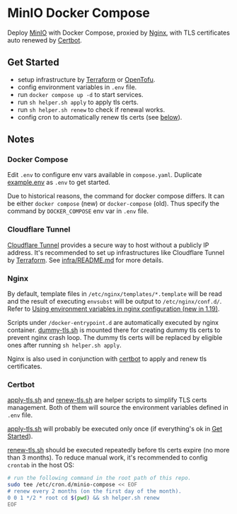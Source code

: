 # MinIO Docker Compose

Deploy [MinIO](https://min.io/) with Docker Compose,
proxied by [Nginx](https://github.com/nginx/nginx),
with TLS certificates auto renewed by [Certbot](https://github.com/certbot/certbot).

## Get Started

- setup infrastructure by [Terraform](https://github.com/hashicorp/terraform)
  or [OpenTofu](https://github.com/opentofu/opentofu).
- config environment variables in `.env` file.
- run `docker compose up -d` to start services.
- run `sh helper.sh apply` to apply tls certs.
- run `sh helper.sh renew` to check if renewal works.
- config cron to automatically renew tls certs (see [below](#certbot)).

## Notes

### Docker Compose

Edit `.env` to configure env vars available in `compose.yaml`.
Duplicate [example.env](./example.env) as `.env` to get started.

Due to historical reasons, the command for docker compose differs.
It can be either `docker compose` (new) or `docker-compose` (old).
Thus specify the command by `DOCKER_COMPOSE` env var in `.env` file.

### Cloudflare Tunnel

[Cloudflare Tunnel](https://developers.cloudflare.com/cloudflare-one/connections/connect-networks/)
provides a secure way to host without a publicly IP address.
It's recommended to set up infrastructures like Cloudflare Tunnel by [Terraform](https://www.terraform.io/).
See [infra/README.md](./infra/README.md) for more details.

### Nginx

By default, template files in `/etc/nginx/templates/*.template` will be read
and the result of executing `envsubst` will be output to `/etc/nginx/conf.d/`.
Refer to [Using environment variables in nginx configuration (new in 1.19)](https://hub.docker.com/_/nginx#:~:text=Using%20environment%20variables%20in%20nginx%20configuration%20(new%20in%201.19)).

Scripts under `/docker-entrypoint.d` are automatically executed by nginx
container. [dummy-tls.sh](./scripts/dummy-tls.sh) is mounted there for creating
dummy tls certs to prevent nginx crash loop. The dummy tls certs will be
replaced by eligible ones after running `sh helper.sh apply`.

Nginx is also used in conjunction with [certbot](#certbot)
to apply and renew tls certificates.

### Certbot

[apply-tls.sh](./scripts/apply-tls.sh) and [renew-tls.sh](./scripts/renew-tls.sh)
are helper scripts to simplify TLS certs management.
Both of them will source the environment variables defined in `.env` file.

[apply-tls.sh](./scripts/apply-tls.sh) will probably be executed only once
(if everything's ok in [Get Started](#get-started)).

[renew-tls.sh](./scripts/renew-tls.sh) should be executed repeatedly before tls
certs expire (no more than 3 months). To reduce manual work, it's recommended to
config `crontab` in the host OS:

```sh
# run the following command in the root path of this repo.
sudo tee /etc/cron.d/minio-compose << EOF
# renew every 2 months (on the first day of the month).
0 0 1 */2 * root cd $(pwd) && sh helper.sh renew
EOF
```
